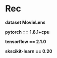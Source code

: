 # Rec

**dataset MovieLens**

**pytorch == 1.8.1+cpu**

**tensorflow == 2.1.0**

**skscikit-learn == 0.20**
